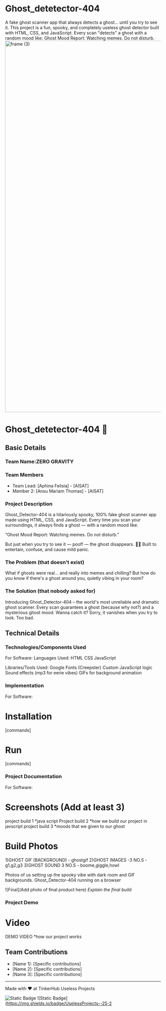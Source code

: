 # Ghost_detetector-404
A fake ghost scanner app that always detects a ghost... until you try to see it.  This project is a fun, spooky, and completely useless ghost detector built with HTML, CSS, and JavaScript. Every scan "detects" a ghost with a random mood like:  Ghost Mood Report: Watching memes. Do not disturb.
<img width="3188" height="1202" alt="frame (3)" src="https://github.com/user-attachments/assets/517ad8e9-ad22-457d-9538-a9e62d137cd7" />


#  Ghost_detetector-404 🎯


## Basic Details
### Team Name:ZERO GRAVITY


### Team Members
- Team Lead: [Aphina Felisia] - [AISAT]
- Member 2: [Ansu Mariam Thomas] - [AISAT]

### Project Description
Ghost_Detector-404 is a hilariously spooky, 100% fake ghost scanner app made using HTML, CSS, and JavaScript. Every time you scan your surroundings, it always finds a ghost — with a random mood like:

“Ghost Mood Report: Watching memes. Do not disturb.”

But just when you try to see it — poof! — the ghost disappears. 👻💨
Built to entertain, confuse, and cause mild panic.



### The Problem (that doesn't exist)
What if ghosts were real… and really into memes and chilling?
But how do you know if there's a ghost around you, quietly vibing in your room?



### The Solution (that nobody asked for)
Introducing Ghost_Detector-404 – the world's most unreliable and dramatic ghost scanner.
Every scan guarantees a ghost (because why not?) and a mysterious ghost mood.
Wanna catch it? Sorry, it vanishes when you try to look. Too bad.

## Technical Details
### Technologies/Components Used
For Software:
Languages Used:
HTML
CSS
JavaScript

Libraries/Tools Used:
Google Fonts (Creepster)
Custom JavaScript logic
Sound effects (mp3 for eerie vibes)
GIFs for background animation

### Implementation
For Software:
# Installation
[commands]

# Run
[commands]

### Project Documentation
For Software:

# Screenshots (Add at least 3)
project build 1
*java script
Project build 2
*how we build our project in javscript
project build 3
*moods that we given to our ghost
# Build Photos
1)GHOST GIF (BACKGROUND) - ghostgif
2)GHOST IMAGES -3 NO.S - g1,g2,g3
3)GHOST SOUND 3 NO.S - boome,giggle,howl

Photos of us setting up the spooky vibe with dark room and GIF backgrounds.
Ghost_Detector-404 running on a browser


![Final](Add photo of final product here)
*Explain the final build*

### Project Demo
# Video
DEMO VIDEO
*how our project works


## Team Contributions
- [Name 1]: [Specific contributions]
- [Name 2]: [Specific contributions]
- [Name 3]: [Specific contributions]

---
Made with ❤️ at TinkerHub Useless Projects 

![Static Badge](https://img.shields.io/badge/TinkerHub-24?color=%23000000&link=https%3A%2F%2Fwww.tinkerhub.org%2F)
![Static Badge](https://img.shields.io/badge/UselessProjects--25-2
